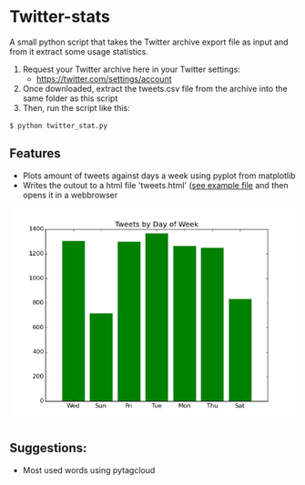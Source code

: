 Twitter-stats
=============

A small python script that takes the Twitter archive export file as input and from it extract some usage statistics.

1. Request your Twitter archive here in your Twitter settings:
    * https://twitter.com/settings/account
2. Once downloaded, extract the tweets.csv file from the archive into the same folder as this script
3. Then, run the script like this: 

```
$ python twitter_stat.py
```

Features
--------
- Plots amount of tweets against days a week using pyplot from matplotlib
- Writes the outout to a html file 'tweets.html' ([see example file](https://github.com/orjanv/Twitter-stats/blob/master/tweets.html) and then opens it in a webbrowser

<img src="https://github.com/orjanv/Twitter-stats/blob/master/by-days-of-week.png" alt="Tweets by days of week" />

Suggestions:
------------
- Most used words using pytagcloud
